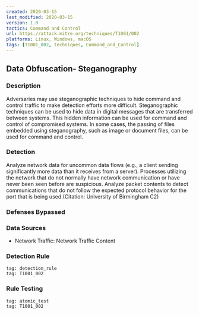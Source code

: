 ```yaml
---
created: 2020-03-15
last_modified: 2020-03-15
version: 1.0
tactics: Command and Control
url: https://attack.mitre.org/techniques/T1001/002
platforms: Linux, Windows, macOS
tags: [T1001_002, techniques, Command_and_Control]
---
```


## Data Obfuscation- Steganography

### Description

Adversaries may use steganographic techniques to hide command and control traffic to make detection efforts more difficult. Steganographic techniques can be used to hide data in digital messages that are transferred between systems. This hidden information can be used for command and control of compromised systems. In some cases, the passing of files embedded using steganography, such as image or document files, can be used for command and control. 

### Detection

Analyze network data for uncommon data flows (e.g., a client sending significantly more data than it receives from a server). Processes utilizing the network that do not normally have network communication or have never been seen before are suspicious. Analyze packet contents to detect communications that do not follow the expected protocol behavior for the port that is being used.(Citation: University of Birmingham C2)

### Defenses Bypassed



### Data Sources

  - Network Traffic: Network Traffic Content
### Detection Rule

```query
tag: detection_rule
tag: T1001_002
```

### Rule Testing

```query
tag: atomic_test
tag: T1001_002
```

